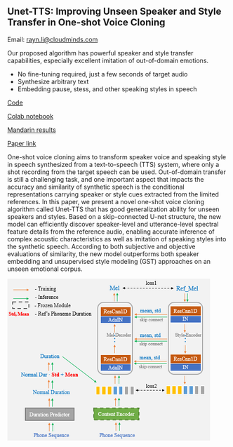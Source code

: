 ## Unet-TTS: Improving Unseen Speaker and Style Transfer in One-shot Voice Cloning
Email: rayn.li@cloudminds.com

Our proposed algorithm has powerful speaker and style transfer capabilities, especially excellent imitation of out-of-domain emotions.
- No fine-tuning required, just a few seconds of target audio
- Synthesize arbitrary text
- Embedding pause, stess, and other speaking styles in speech

[Code](https://github.com/CMsmartvoice/One-Shot-Voice-Cloning)

[Colab notebook](https://colab.research.google.com/drive/1sEDvKTJCY7uosb7TvTqwyUdwNPiv3pBW?usp=sharing)

[Mandarin results](https://cmsmartvoice.github.io/Unet-TTS/)

[Paper link](https://arxiv.org/abs/2109.11115)

One-shot voice cloning aims to transform speaker voice and speaking style in speech synthesized from a text-to-speech (TTS) system, where only a shot recording from the target speech can be used. Out-of-domain transfer is still a challenging task, and one important aspect that impacts the accuracy and similarity of synthetic speech is the conditional representations carrying speaker or style cues extracted from the limited references. In this paper, we present a novel one-shot voice cloning algorithm called Unet-TTS that has good generalization ability for unseen speakers and styles. Based on a skip-connected U-net structure, the new model can efficiently discover speaker-level and utterance-level spectral feature details from the reference audio, enabling accurate inference of complex acoustic characteristics as well as imitation of speaking styles into the synthetic speech. According to both subjective and objective evaluations of similarity, the new model outperforms both speaker embedding and unsupervised style modeling (GST) approaches on an unseen emotional corpus.

![](./pics/structure.png)
